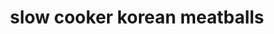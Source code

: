 ---
servings:
notes:
directions: |-
  * Mix the soy sauce, vinegar, brown sugar, soda, garlic, and scallions together
  * Place the meatballs and sauce in your slow cooker
  * Cook on low for 4-6 hours or high for 2-3 hours
  * Right before serving mix your cornstarch with about a tablespoon of water, just enough to make a slurry
  * Then add the slurry to the meatballs to thicken the sauce a bit
ingredients: |-
  * 1 pound frozen meatballs - dont use frozen meatballs. they are gross. make your own meatballs
  * ¾ cup soy sauce
  * 1 tablespoon rice wine vinegar
  * 1 cup brown sugar
  * ¾ cup cola soda
  * 2 cloves garlic chopped
  * 4-6 scallions
  * 1 ½ tablespoons cornstarch
rating: 3
ease: intermediate
category: appetizer
subcategory: crockpot
href: 'https://lifewiththecrustcutoff.com/slow-cooker-korean-meatballs/'
totalTime:
cookTime:
prepTime:
title: slow cooker korean meatballs
path: /slow-cooker-korean-meatballs
---